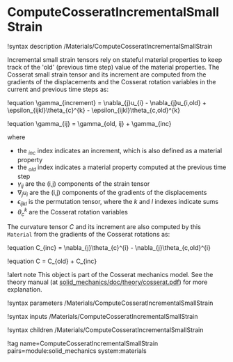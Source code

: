 # ComputeCosseratIncrementalSmallStrain

!syntax description /Materials/ComputeCosseratIncrementalSmallStrain

Incremental small strain tensors rely on stateful material properties to keep track of the 'old' (previous time step)
value of the material properties.
The Cosserat small strain tensor and its increment are computed from the gradients of the displacements and
the Cosserat rotation variables in the current and previous time steps as:

!equation
\gamma_{increment} = \nabla_{j}u_{i} - \nabla_{j}u_{i,old} + \epsilon_{ijkl}\theta_{c}^{k} - \epsilon_{ijkl}\theta_{c,old}^{k}

!equation
\gamma_{ij} = \gamma_{old, ij} + \gamma_{inc}

where

- the $_{inc}$ index indicates an increment, which is also defined as a material property
- the $_{old}$ index indicates a material property computed at the previous time step
- $\gamma_{ij}$ are the (i,j) components of the strain tensor
- $\nabla_{j}u_{i}$ are the  (i,j) components of the gradients of the displacements
- $\epsilon_{ijkl}$ is the permutation tensor, where the $k$ and $l$ indexes indicate sums
- $\theta_{c}^{k}$ are the Cosserat rotation variables

The curvature tensor $C$ and its increment are also computed by this `Material` from the gradients of the Cosserat rotations as:

!equation
C_{inc} = \nabla_{j}\theta_{c}^{i} - \nabla_{j}\theta_{c,old}^{i}

!equation
C = C_{old} + C_{inc}

!alert note
This object is part of the Cosserat mechanics model. See the theory manual (at [solid_mechanics/doc/theory/cosserat.pdf](https://github.com/idaholab/moose/modules/solid_mechanics/doc/theory/cosserat.pdf))
for more explanation.

!syntax parameters /Materials/ComputeCosseratIncrementalSmallStrain

!syntax inputs /Materials/ComputeCosseratIncrementalSmallStrain

!syntax children /Materials/ComputeCosseratIncrementalSmallStrain

!tag name=ComputeCosseratIncrementalSmallStrain pairs=module:solid_mechanics system:materials
